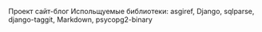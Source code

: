Проект сайт-блог
Испольщуемые библиотеки:
asgiref,
Django,
sqlparse,
django-taggit,
Markdown,
psycopg2-binary
